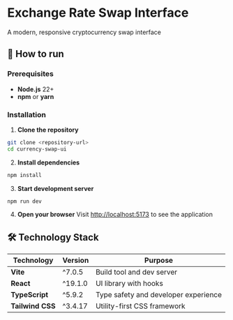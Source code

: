 # Exchange Rate Swap Interface

A modern, responsive cryptocurrency swap interface

## 🚀 How to run

### Prerequisites

- **Node.js** 22+
- **npm** or **yarn**

### Installation

1. **Clone the repository**

```bash
git clone <repository-url>
cd currency-swap-ui
```

2. **Install dependencies**

```bash
npm install
```

3. **Start development server**

```bash
npm run dev
```

4. **Open your browser**
   Visit [http://localhost:5173](http://localhost:5173) to see the application

## 🛠️ Technology Stack

| Technology       | Version | Purpose                              |
|------------------|---------|--------------------------------------|
| **Vite**         | ^7.0.5  | Build tool and dev server            |
| **React**        | ^19.1.0 | UI library with hooks                |
| **TypeScript**   | ^5.9.2  | Type safety and developer experience |
| **Tailwind CSS** | ^3.4.17 | Utility-first CSS framework          |

